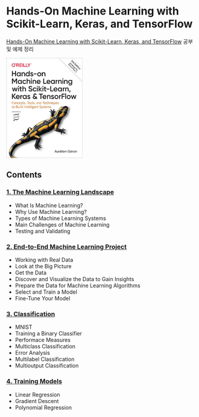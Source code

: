 # Hands-On Machine Learning with Scikit-Learn, Keras, and TensorFlow

[Hands-On Machine Learning with Scikit-Learn, Keras, and TensorFlow](https://www.oreilly.com/library/view/hands-on-machine-learning/9781492032632/) 공부 및 예제 정리

<img src="./hands_on_machine_learning_2nd.jpeg" alt="book_img" width="40%"/>

## Contents

### [1. The Machine Learning Landscape](./ch1)
- What Is Machine Learning?
- Why Use Machine Learning?
- Types of Machine Learning Systems
- Main Challenges of Machine Learning
- Testing and Validating

### [2. End-to-End Machine Learning Project](./ch2)
- Working with Real Data
- Look at the Big Picture
- Get the Data
- Discover and Visualize the Data to Gain Insights
- Prepare the Data for Machine Learning Algorithms
- Select and Train a Model
- Fine-Tune Your Model

### [3. Classification](./ch3)
- MNIST
- Training a Binary Classifier
- Performace Measures
- Multiclass Classification
- Error Analysis
- Multilabel Classification
- Multioutput Classification

### [4. Training Models](./ch4)
- Linear Regression
- Gradient Descent
- Polynomial Regression